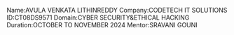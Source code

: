 Name:AVULA VENKATA LITHINREDDY
Company:CODETECH IT SOLUTIONS
ID:CT08DS9571
Domain:CYBER SECURITY&ETHICAL HACKING
Duration:OCTOBER TO NOVEMBER 2024
Mentor:SRAVANI GOUNI
